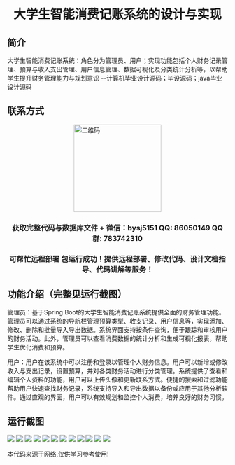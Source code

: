 <p><h1 align="center">大学生智能消费记账系统的设计与实现</h1></p>

## 简介
大学生智能消费记账系统：角色分为管理员、用户；实现功能包括个人财务记录管理、预算与收入支出管理、用户信息管理、数据可视化及分类统计分析等，以帮助学生提升财务管理能力与规划意识    --计算机毕业设计源码；毕设源码；java毕业设计源码


## 联系方式
<img src="https://bs-1329754181.cos.ap-shanghai.myqcloud.com/wx.jpg" alt="二维码" style="display: block; margin: 0 auto;" width="200px">
<p><h3 align="center">获取完整代码与数据库文件 + 微信：bysj5151 QQ: 86050149 QQ群: 783742310</h3></p>
<p><h3 align="center">可帮忙远程部署 包运行成功！提供远程部署、修改代码、设计文档指导、代码讲解等服务！</h3></p>

## 功能介绍（完整见运行截图）
管理员：基于Spring Boot的大学生智能消费记账系统提供全面的财务管理功能。管理员可以通过系统的导航栏管理预算类型、收支记录、用户信息等，实现添加、修改、删除和批量导入导出数据。系统界面支持按条件查询，便于跟踪和审核用户的财务活动。此外，管理员可以查看消费数据的统计分析和生成可视化报表，帮助学生优化消费和预算。

用户：用户在该系统中可以注册和登录以管理个人财务信息。用户可以新增或修改收入与支出记录，设置预算，并对各类财务活动进行分类管理。系统提供了查看和编辑个人资料的功能，用户可以上传头像和更新联系方式。便捷的搜索和过滤功能帮助用户快速查找财务记录，系统支持导入和导出数据以备份或应用于其他分析软件。通过直观的界面，用户可以有效规划和监控个人消费，培养良好的财务习惯。


## 运行截图
![](https://bs-1329754181.cos.ap-shanghai.myqcloud.com/spring/UniversityStudentSmartConsumptionAccountingSystemDesignAndImplementation/img/001.jpg)
![](https://bs-1329754181.cos.ap-shanghai.myqcloud.com/spring/UniversityStudentSmartConsumptionAccountingSystemDesignAndImplementation/img/002.jpg)
![](https://bs-1329754181.cos.ap-shanghai.myqcloud.com/spring/UniversityStudentSmartConsumptionAccountingSystemDesignAndImplementation/img/003.jpg)
![](https://bs-1329754181.cos.ap-shanghai.myqcloud.com/spring/UniversityStudentSmartConsumptionAccountingSystemDesignAndImplementation/img/004.jpg)
![](https://bs-1329754181.cos.ap-shanghai.myqcloud.com/spring/UniversityStudentSmartConsumptionAccountingSystemDesignAndImplementation/img/005.jpg)
![](https://bs-1329754181.cos.ap-shanghai.myqcloud.com/spring/UniversityStudentSmartConsumptionAccountingSystemDesignAndImplementation/img/006.jpg)
![](https://bs-1329754181.cos.ap-shanghai.myqcloud.com/spring/UniversityStudentSmartConsumptionAccountingSystemDesignAndImplementation/img/007.jpg)
![](https://bs-1329754181.cos.ap-shanghai.myqcloud.com/spring/UniversityStudentSmartConsumptionAccountingSystemDesignAndImplementation/img/008.jpg)
![](https://bs-1329754181.cos.ap-shanghai.myqcloud.com/spring/UniversityStudentSmartConsumptionAccountingSystemDesignAndImplementation/img/009.jpg)
![](https://bs-1329754181.cos.ap-shanghai.myqcloud.com/spring/UniversityStudentSmartConsumptionAccountingSystemDesignAndImplementation/img/010.jpg)
![](https://bs-1329754181.cos.ap-shanghai.myqcloud.com/spring/UniversityStudentSmartConsumptionAccountingSystemDesignAndImplementation/img/011.jpg)
![](https://bs-1329754181.cos.ap-shanghai.myqcloud.com/spring/UniversityStudentSmartConsumptionAccountingSystemDesignAndImplementation/img/012.jpg)

<p>本代码来源于网络,仅供学习参考使用!</p>
